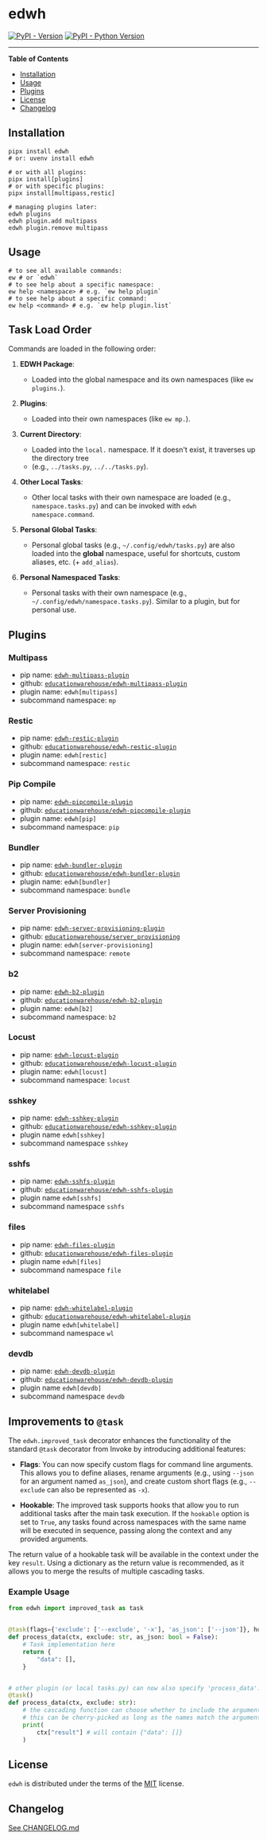 # edwh

[![PyPI - Version](https://img.shields.io/pypi/v/edwh.svg)](https://pypi.org/project/edwh)
[![PyPI - Python Version](https://img.shields.io/pypi/pyversions/edwh.svg)](https://pypi.org/project/edwh)

-----

**Table of Contents**

- [Installation](#installation)
- [Usage](#usage)
- [Plugins](#plugins)
- [License](#license)
- [Changelog](#changelog)

## Installation

```console
pipx install edwh
# or: uvenv install edwh

# or with all plugins:
pipx install[plugins]
# or with specific plugins: 
pipx install[multipass,restic]

# managing plugins later:
edwh plugins
edwh plugin.add multipass
edwh plugin.remove multipass
```

## Usage

```console
# to see all available commands:
ew # or `edwh`
# to see help about a specific namespace:
ew help <namespace> # e.g. `ew help plugin`
# to see help about a specific command:
ew help <command> # e.g. `ew help plugin.list` 
```

## Task Load Order

Commands are loaded in the following order:

1. **EDWH Package**:
    - Loaded into the global namespace and its own namespaces (like `ew plugins.`).

2. **Plugins**:
    - Loaded into their own namespaces (like `ew mp.`).

3. **Current Directory**:
    - Loaded into the `local.` namespace. If it doesn't exist, it traverses up the directory tree
    - (e.g., `../tasks.py`, `../../tasks.py`).

4. **Other Local Tasks**:
    - Other local tasks with their own namespace are loaded (e.g., `namespace.tasks.py`) and can be invoked
      with `edwh namespace.command`.

5. **Personal Global Tasks**:
    - Personal global tasks (e.g., `~/.config/edwh/tasks.py`) are also loaded into the **global** namespace, useful for
      shortcuts, custom aliases, etc. (+ `add_alias`).

6. **Personal Namespaced Tasks**:
    - Personal tasks with their own namespace (e.g., `~/.config/edwh/namespace.tasks.py`). Similar to a plugin, but for
      personal use.

## Plugins

### Multipass

- pip name: [`edwh-multipass-plugin`](https://pypi.org/project/edwh-multipass-plugin/)
- github: [`educationwarehouse/edwh-multipass-plugin`](https://github.com/educationwarehouse/edwh-multipass-plugin)
- plugin name: `edwh[multipass]`
- subcommand namespace: `mp`

### Restic

- pip name: [`edwh-restic-plugin`](https://pypi.org/project/edwh-restic-plugin/)
- github: [`educationwarehouse/edwh-restic-plugin`](https://github.com/educationwarehouse/edwh-restic-plugin)
- plugin name: `edwh[restic]`
- subcommand namespace: `restic`

### Pip Compile

- pip name: [`edwh-pipcompile-plugin`](https://pypi.org/project/edwh-pipcompile-plugin/)
- github: [`educationwarehouse/edwh-pipcompile-plugin`](https://github.com/educationwarehouse/edwh-pipcompile-plugin)
- plugin name: `edwh[pip]`
- subcommand namespace: `pip`

### Bundler

- pip name: [`edwh-bundler-plugin`](https://pypi.org/project/edwh-bundler-plugin/)
- github: [`educationwarehouse/edwh-bundler-plugin`](https://github.com/educationwarehouse/edwh-bundler-plugin)
- plugin name: `edwh[bundler]`
- subcommand namespace: `bundle`

### Server Provisioning

- pip name: [`edwh-server-provisioning-plugin`](https://pypi.org/project/edwh-server-provisioning-plugin/)
- github: [`educationwarehouse/server_provisioning`](https://github.com/educationwarehouse/server_provisioning)
- plugin name: `edwh[server-provisioning]`
- subcommand namespace: `remote`

### b2

- pip name: [`edwh-b2-plugin`](https://pypi.org/project/edwh-b2-plugin/)
- github: [`educationwarehouse/edwh-b2-plugin`](https://github.com/educationwarehouse/edwh-b2-plugin)
- plugin name: `edwh[b2]`
- subcommand namespace: `b2`

### Locust

- pip name: [`edwh-locust-plugin`](https://pypi.org/project/edwh-locust-plugin/)
- github: [`educationwarehouse/edwh-locust-plugin`](https://github.com/educationwarehouse/edwh-locust-plugin)
- plugin name: `edwh[locust]`
- subcommand namespace: `locust`

### sshkey

- pip name: [`edwh-sshkey-plugin`](https://pypi.org/project/edwh-sshkey-plugin)
- github: [`educationwarehouse/edwh-sshkey-plugin`](https://github.com/educationwarehouse/edwh-sshkey-plugin)
- plugin name `edwh[sshkey]`
- subcommand namespace `sshkey`

### sshfs

- pip name: [`edwh-sshfs-plugin`](https://pypi.org/project/edwh-sshfs-plugin)
- github: [`educationwarehouse/edwh-sshfs-plugin`](https://github.com/educationwarehouse/edwh-sshfs-plugin)
- plugin name `edwh[sshfs]`
- subcommand namespace `sshfs`

### files

- pip name: [`edwh-files-plugin`](https://pypi.org/project/edwh-files-plugin)
- github: [`educationwarehouse/edwh-files-plugin`](https://github.com/educationwarehouse/edwh-files-plugin)
- plugin name `edwh[files]`
- subcommand namespace `file`

### whitelabel

- pip name: [`edwh-whitelabel-plugin`](https://pypi.org/project/edwh-whitelabel-plugin)
- github: [`educationwarehouse/edwh-whitelabel-plugin`](https://github.com/educationwarehouse/edwh-whitelabel-plugin)
- plugin name `edwh[whitelabel]`
- subcommand namespace `wl`

### devdb

- pip name: [`edwh-devdb-plugin`](https://pypi.org/project/edwh-whitelabel-plugin)
- github: [`educationwarehouse/edwh-devdb-plugin`](https://github.com/educationwarehouse/edwh-whitelabel-plugin)
- plugin name `edwh[devdb]`
- subcommand namespace `devdb`

## Improvements to `@task`

The `edwh.improved_task` decorator enhances the functionality of the standard `@task` decorator from Invoke by
introducing additional features:

- **Flags**: You can now specify custom flags for command line arguments. This allows you to define aliases, rename
  arguments (e.g., using `--json` for an argument named `as_json`), and create custom short flags (e.g., `--exclude` can
  also be represented as `-x`).

- **Hookable**: The improved task supports hooks that allow you to run additional tasks after the main task
  execution. If the `hookable` option is set to `True`, any tasks found across namespaces with the same name will be
  executed in sequence, passing along the context and any provided arguments.

The return value of a hookable task will be available in the context under the key `result`.
Using a dictionary as the return value is recommended, as it allows you to merge the results of multiple cascading tasks.

### Example Usage

```python
from edwh import improved_task as task


@task(flags={'exclude': ['--exclude', '-x'], 'as_json': ['--json']}, hookable=True)
def process_data(ctx, exclude: str, as_json: bool = False):
    # Task implementation here
    return {
        "data": [],
    }


# other plugin (or local tasks.py) can now also specify 'process_data':
@task()
def process_data(ctx, exclude: str):
    # the cascading function can choose whether to include the arguments `exclude` and `as_json` or not.
    # this can be cherry-picked as long as the names match the arguments of the main function.
    print(
        ctx["result"] # will contain {"data": []}
    )
```

## License

`edwh` is distributed under the terms of the [MIT](https://spdx.org/licenses/MIT.html) license.

## Changelog

[See CHANGELOG.md](CHANGELOG.md)